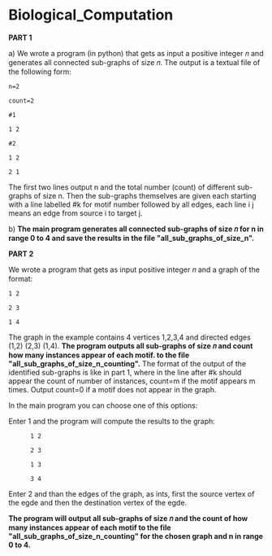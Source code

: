# Biological_Computation

**PART 1**

a) We wrote a program (in python) that gets as input a positive integer 𝑛 and generates all connected sub-graphs of size 𝑛.
The output is a textual file of the following form:

    n=2 
    
    count=2   
    
    #1   
    
    1 2  
    
    #2
    
    1 2
    
    2 1
    
The first two lines output n and the total number (count) of different sub-graphs of size n.
Then the sub-graphs themselves are given each starting with a line labelled #k for motif number followed by all edges,
each line i j means an edge from source i to target j.

b) **The main program generates all connected sub-graphs of size 𝑛 for n in range 0 to 4 and save the results in the file "all_sub_graphs_of_size_n".**




**PART 2**

We wrote a program that gets as input positive integer 𝑛 and a graph of the format:

    1 2
    
    2 3
    
    1 4
    
The graph in the example contains 4 vertices 1,2,3,4 and directed edges (1,2) (2,3) (1,4).
**The program outputs all sub-graphs of size 𝑛 and count how many instances appear of each motif. to the file "all_sub_graphs_of_size_n_counting".**
The format of the output of the identified sub-graphs is like in part 1,
where in the line after #k should appear the count of number of instances, 
count=m if the motif appears m times. 
Output count=0 if a motif does not appear in the graph.

In the main program you can choose one of this options:

  Enter 1 and the program will compute the results to the graph:
  
          1 2
          
          2 3
          
          1 3
          
          3 4
          
        
  Enter 2 and than the edges of the graph, as ints, first the source vertex of the egde and then the destination vertex of the egde. 
  
**The program will output all sub-graphs of size 𝑛 and the count of  how many instances appear of each motif to the file "all_sub_graphs_of_size_n_counting"
for the chosen graph and n in range 0 to 4.**
